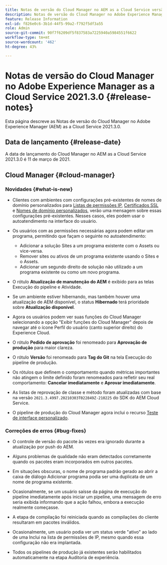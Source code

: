 ```yaml
---
title: Notas de versão do Cloud Manager no AEM as a Cloud Service versão 2021.3.0
description: Notas de versão do Cloud Manager no Adobe Experience Manager (AEM as a Cloud Service) versão 2021.3.0
feature: Release Information
exl-id: f826e0c6-3b1d-44f5-99a2-f792f5df3a55
role: Admin
source-git-commit: 90f7f6209df5f837583a7225940a5984551f6622
workflow-type: tm+mt
source-wordcount: '462'
ht-degree: 43%

---
```


# Notas de versão do Cloud Manager no Adobe Experience Manager as a Cloud Service 2021.3.0 {#release-notes}

Esta página descreve as Notas de versão do Cloud Manager no Adobe Experience Manager (AEM) as a Cloud Service 2021.3.0.

## Data de lançamento {#release-date}

A data de lançamento do Cloud Manager no AEM as a Cloud Service 2021.3.0 é 11 de março de 2021.

## Cloud Manager {#cloud-manager}

### Novidades {#what-is-new}

* Clientes com ambientes com configurações pré-existentes de nomes de domínio personalizados para [Listas de permissões IP](/help/implementing/cloud-manager/ip-allow-lists/managing-ip-allow-lists.md#pre-existing-cdn), [Certificados SSL](/help/implementing/cloud-manager/managing-ssl-certifications/managing-certificates.md#pre-existing-cdn) e [Nomes de domínio personalizados](/help/implementing/cloud-manager/custom-domain-names/check-domain-name-status.md#pre-existing-cdn), verão uma mensagem sobre essas configurações pré-existentes. Nesses casos, eles podem usar o autoatendimento na interface do usuário.

* Os usuários com as permissões necessárias agora podem editar um programa, permitindo que façam o seguinte no autoatendimento:
   * Adicionar a solução Sites a um programa existente com o Assets ou vice-versa.
   * Remover sites ou ativos de um programa existente usando o Sites e o Assets.
   * Adicionar um segundo direito de solução não utilizado a um programa existente ou como um novo programa.

* O rótulo **Atualização de manutenção do AEM** é exibido para as telas Execução do pipeline e Atividade.

* Se um ambiente estiver hibernando, mas também houver uma atualização de AEM disponível, o status **Hibernado** terá prioridade sobre **Atualização disponível**.

* Agora os usuários podem ver suas funções do Cloud Manager selecionando a opção &quot;Exibir funções do Cloud Manager&quot; depois de navegar até o ícone Perfil do usuário (canto superior direito) do Experience Cloud.

* O rótulo **Pedido de aprovação** foi renomeado para **Aprovação de produção** para maior clareza.

* O rótulo **Versão** foi renomeado para **Tag do Git** na tela Execução do pipeline de produção.

* Os rótulos que definem o comportamento quando métricas importantes não atingem o limite definido foram renomeados para refletir seu real comportamento: **Cancelar imediatamente** e **Aprovar imediatamente**.

* As listas de reprovação de classe e método foram atualizadas com base na versão `2021.3.4997.20210303T022849Z-210225` do SDK do AEM Cloud Service.

* O pipeline de produção do Cloud Manager agora inclui o recurso [Teste de interface personalizado](/help/implementing/cloud-manager/functional-testing.md#custom-ui-testing).

### Correções de erros  {#bug-fixes}

* O controle de versão do pacote às vezes era ignorado durante a atualização por push do AEM.

* Alguns problemas de qualidade não eram detectados corretamente quando os pacotes eram incorporados em outros pacotes.

* Em situações obscuras, o nome de programa padrão gerado ao abrir a caixa de diálogo Adicionar programa podia ser uma duplicata de um nome de programa existente.

* Ocasionalmente, se um usuário saísse da página de execução do pipeline imediatamente após iniciar um pipeline, uma mensagem de erro seria exibida informando que a ação falhou, embora a execução realmente começasse.

* A etapa de compilação foi reiniciada quando as compilações do cliente resultaram em pacotes inválidos.

* Ocasionalmente, um usuário podia ver um status verde &quot;ativo&quot; ao lado de uma Inclui na lista de permissões de IP, mesmo quando essa configuração não era implantada.

* Todos os pipelines de produção já existentes serão habilitados automaticamente na etapa Auditoria de experiência.
